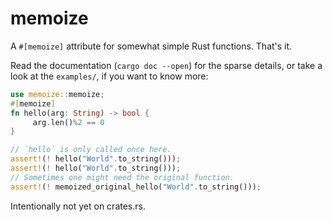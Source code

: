 # memoize

A `#[memoize]` attribute for somewhat simple Rust functions. That's it.

Read the documentation (`cargo doc --open`) for the sparse details, or take a
look at the `examples/`, if you want to know more:

```rust
use memoize::memoize;
#[memoize]
fn hello(arg: String) -> bool {
     arg.len()%2 == 0
}

// `hello` is only called once here.
assert!(! hello("World".to_string()));
assert!(! hello("World".to_string()));
// Sometimes one might need the original function.
assert!(! memoized_original_hello("World".to_string()));
```

Intentionally not yet on crates.rs.
